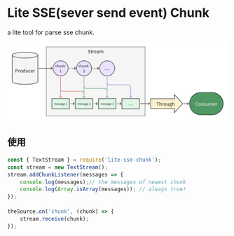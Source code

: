 # Lite SSE(sever send event) Chunk

a lite tool for parse sse chunk.

![stream profile](./stream.png)

## 使用

```javascript
const { TextStream } = require('lite-sse-chunk');
const stream = new TextStream();
stream.addChunkListener(messages => {
    console.log(messages);// the messages of newest chunk
    console.log(Array.isArray(messages)); // always true!
});

theSource.on('chunk', (chunk) => {
    stream.receive(chunk);
});
```


